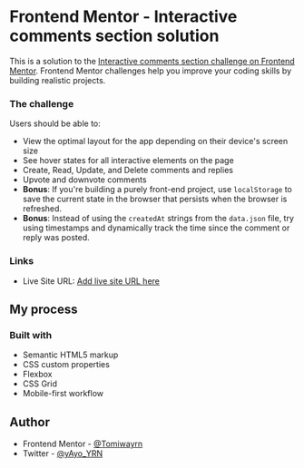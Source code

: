 # Frontend Mentor - Interactive comments section solution

This is a solution to the [Interactive comments section challenge on Frontend Mentor](https://www.frontendmentor.io/challenges/interactive-comments-section-iG1RugEG9). Frontend Mentor challenges help you improve your coding skills by building realistic projects. 


### The challenge

Users should be able to:

- View the optimal layout for the app depending on their device's screen size
- See hover states for all interactive elements on the page
- Create, Read, Update, and Delete comments and replies
- Upvote and downvote comments
- **Bonus**: If you're building a purely front-end project, use `localStorage` to save the current state in the browser that persists when the browser is refreshed.
- **Bonus**: Instead of using the `createdAt` strings from the `data.json` file, try using timestamps and dynamically track the time since the comment or reply was posted.



### Links

- Live Site URL: [Add live site URL here](https://iridescent-brioche-9bcece.netlify.app)

## My process

### Built with

- Semantic HTML5 markup
- CSS custom properties
- Flexbox
- CSS Grid
- Mobile-first workflow

## Author


- Frontend Mentor - [@Tomiwayrn](https://www.frontendmentor.io/profile/Tomiwayrn)
- Twitter - [@yAyo_YRN](https://www.twitter.com/Ayo_YRN)
